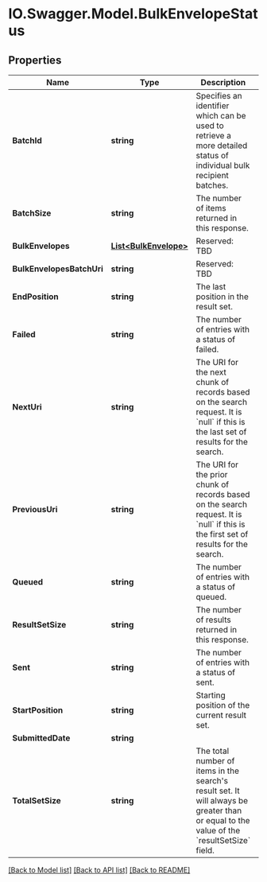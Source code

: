 # IO.Swagger.Model.BulkEnvelopeStatus
## Properties

Name | Type | Description | Notes
------------ | ------------- | ------------- | -------------
**BatchId** | **string** | Specifies an identifier which can be used to retrieve a more detailed status of individual bulk recipient batches. | [optional] 
**BatchSize** | **string** | The number of items returned in this response. | [optional] 
**BulkEnvelopes** | [**List&lt;BulkEnvelope&gt;**](BulkEnvelope.md) | Reserved: TBD | [optional] 
**BulkEnvelopesBatchUri** | **string** | Reserved: TBD | [optional] 
**EndPosition** | **string** | The last position in the result set.  | [optional] 
**Failed** | **string** | The number of entries with a status of failed.  | [optional] 
**NextUri** | **string** | The URI for the next chunk of records based on the search request. It is &#x60;null&#x60; if this is the last set of results for the search.  | [optional] 
**PreviousUri** | **string** | The URI for the prior chunk of records based on the search request. It is &#x60;null&#x60; if this is the first set of results for the search.  | [optional] 
**Queued** | **string** | The number of entries with a status of queued.  | [optional] 
**ResultSetSize** | **string** | The number of results returned in this response.  | [optional] 
**Sent** | **string** | The number of entries with a status of sent. | [optional] 
**StartPosition** | **string** | Starting position of the current result set. | [optional] 
**SubmittedDate** | **string** |  | [optional] 
**TotalSetSize** | **string** | The total number of items in the search&#39;s result set. It will always be greater than or equal to the value of the &#x60;resultSetSize&#x60; field. | [optional] 

[[Back to Model list]](../README.md#documentation-for-models) [[Back to API list]](../README.md#documentation-for-api-endpoints) [[Back to README]](../README.md)


